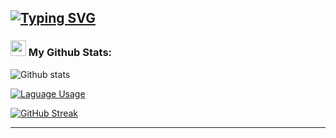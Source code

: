 [![Typing SVG](https://readme-typing-svg.herokuapp.com?font=Dancing+Script&weight=700&size=34&pause=1000&color=F39BF7&random=false&width=435&lines=welcome+to+my+profile+.+.+.+:>)](https://git.io/typing-svg)
---

### <img src='https://media1.giphy.com/media/du3J3cXyzhj75IOgvA/giphy.gif?cid=ecf05e47x2g034i9pzwtzzsd3xgg2w9nr94t4tflbbgo3008&rid=giphy.gif' width='25' /> My Github Stats:
![Github stats](https://github-readme-stats.vercel.app/api?username=ChssVibe&show_icons=true&theme=midnight-purple&count_private=true&include_all_commits=true)
 
[![Laguage Usage](https://github-readme-stats.vercel.app/api/top-langs/?username=ChssVibe&theme=midnight-purple)](https://github.com/anuraghazra/github-readme-stats)
 
[![GitHub Streak](https://github-readme-streak-stats.herokuapp.com/?user=ChssVibe&theme=midnight-purple)](https://git.io/streak-stats)

---
